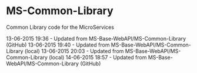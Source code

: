 # MS-Common-Library
Common Library code for the MicroServices

13-06-2015 19:36 - Updated from MS-Base-WebAPI/MS-Common-Library (GitHub)
13-06-2015 19:40 - Updated from MS-Base-WebAPI/MS-Common-Library (local)
13-06-2015 20:03 - Updated from MS-Base-WebAPI/MS-Common-Library (local)
14-06-2015 18:57 - Updated from MS-Base-WebAPI/MS-Common-Library (GitHub)
